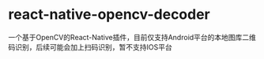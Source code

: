 # react-native-opencv-decoder
一个基于OpenCV的React-Native插件，目前仅支持Android平台的本地图库二维码识别，后续可能会加上扫码识别，暂不支持IOS平台
